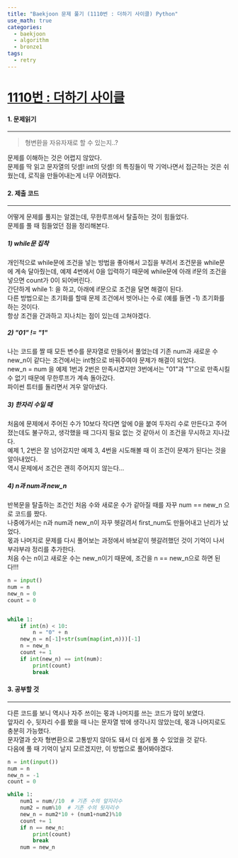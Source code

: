 ```yaml
---
title: "Baekjoon 문제 풀기 (1110번 : 더하기 사이클) Python"
use_math: true
categories:
  - baekjoon
  - algorithm
  - bronze1
tags:
  - retry
---
```



# [1110번 : 더하기 사이클](https://www.acmicpc.net/problem/1110)



#### 1. 문제읽기
---

> 형변환을 자유자재로 할 수 있는지..?  

문제를 이해하는 것은 어렵지 않았다.  
문제를 딱 읽고 문자열의 덧셈! int의 덧셈! 의 특징들이 딱 기억나면서 접근하는 것은 쉬웠는데, 로직을 만들어내는게 너무 어려웠다.  



#### 2. 제출 코드 
---


어떻게 문제를 풀지는 알겠는데, 무한루프에서 탈출하는 것이 힘들었다.  
문제를 풀 때 힘들었던 점을 정리해본다.  

##### 1) while문 집착  

개인적으로 while문에 조건을 넣는 방법을 좋아해서 고집을 부려서 조건문을 while문에 계속 달아줬는데, 예제 4번에서 0을 입력하기 때문에 while문에 아래 if문의 조건을 넣으면 count가 0이 되어버린다.   
간단하게 while 1: 을 하고, 아래에 if문으로 조건을 달면 해결이 된다.  
다른 방법으로는 초기화를 할때 문제 조건에서 벗어나는 수로 (예를 들면 -1) 초기화를 하는 것이다.  
항상 조건을 간과하고 지나치는 점이 있는데 고쳐야겠다.  

##### 2) "01" != "1"  

나는 코드를 짤 때 모든 변수를 문자열로 만들어서 풀었는데  기존 num과 새로운 수 new_n이 같다는 조건에서는 int형으로 바꿔주여야 문제가 해결이 되었다.  
new_n = num 을 예제 1번과 2번은 만족시켰지만 3번에서는 "01"과 "1"으로 만족시킬 수 없기 때문에 무한루프가 계속 돌아갔다.  
파이썬 튜터를 돌리면서 겨우 알아냈다.  

##### 3)  한자리 수일 때  
처음에 문제에서 주어진 수가 10보다 작다면 앞에 0을 붙여 두자리 수로 만든다고 주어졌는데도 불구하고, 생각했을 때 그다지 필요 없는 것 같아서 이 조건을 무시하고 지나갔다.  
예제 1, 2번은 잘 넘어갔지만 예제 3, 4번을 시도해볼 때 이 조건이 문제가 된다는 것을 알아내었다.  
역시 문제에서 조건은 괜히 주어지지 않는다...  

##### 4) n과 num과 new_n  

반복문을 탈출하는 조건인 처음 수와 새로운 수가 같아질 때를 자꾸 num == new_n 으로 코드를 짰다.  
나중에가서는 n과 num과 new_n이 자꾸 헷갈려서 first_num도 만들어내고 난리가 났었다.  
몫과 나머지로 문제를 다시 풀어보는 과정에서 바보같이 헷갈려했던 것이 기억이 나서 부랴부랴 정리를 추가한다.  
처음 수는 n이고 새로운 수는 new_n이기 때문에, 조건을 n == new_n으로 하면 된다!!!  


```python
n = input()
num = n
new_n = 0
count = 0


while 1:
    if int(n) < 10:
        n = "0" + n
    new_n = n[-1]+str(sum(map(int,n)))[-1]
    n = new_n
    count += 1
    if int(new_n) == int(num):
        print(count)
        break
```




#### 3. 공부할 것
---

다른 코드를 보니 역시나 자주 쓰이는 몫과 나머지를 쓰는 코드가 많이 보였다.  
앞자리 수, 뒷자리 수를 봤을 때 나는 문자열 밖에 생각나지 않았는데, 몫과 나머지로도 충분히 가능했다.  
문자열과 숫자 형변환으로 고통받지 않아도 돼서 더 쉽게 풀 수 있었을 것 같다.  
다음에 풀 때 기억이 날지 모르겠지만, 이 방법으로 풀어봐야겠다.  

```python
n = int(input())
num = n
new_n = -1
count = 0

while 1:
    num1 = num//10  # 기존 수의 앞자리수
    num2 = num%10  # 기존 수의 뒷자리수
    new_n = num2*10 + (num1+num2)%10
    count += 1
    if n == new_n:
        print(count)
        break
    num = new_n
```

